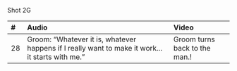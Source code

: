 Shot 2G

| # | Audio | Video |
|:---|:---|:---|
| 28 | Groom: “Whatever it is, whatever happens if I really want to make it work... it starts with me.” | Groom turns back to the man.! |
